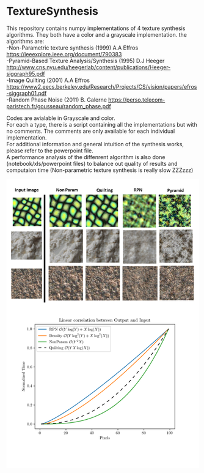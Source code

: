 # TextureSynthesis

This repository contains numpy implementations of 4 texture synthesis algorithms. They both have a color and a grayscale implementation.
the algorithms are:<br />
-Non-Parametric texture synthesis (1999) A.A Effros https://ieeexplore.ieee.org/document/790383 <br />
-Pyramid-Based Texture Analysis/Synthesis (1995) D.J Heeger http://www.cns.nyu.edu/heegerlab/content/publications/Heeger-siggraph95.pdf<br />
-Image Quilting (2001) A.A Effros https://www2.eecs.berkeley.edu/Research/Projects/CS/vision/papers/efros-siggraph01.pdf <br />
-Random Phase Noise (2011) B. Galerne https://perso.telecom-paristech.fr/gousseau/random_phase.pdf <br />

Codes are avialable in Grayscale and color. <br />
For each a type, there is a script containing all the implementations but with no comments. The comments are only available for each individual implementation. <br />
For additional information and general intuition of the synthesis works, please refer to the powerpoint file. <br />
A performance analysis of the diffenrent algorithm is also done (notebook/xls/powerpoint files) to balance out quality of results and computaion time (Non-parametric texture synthesis is really slow ZZZzzz)

![Screenshot](Texture.png)
